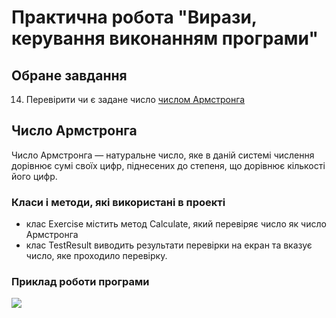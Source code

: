 # Практична робота "Вирази, керування виконанням програми"

## Обране завдання

14. Перевірити чи є задане число [числом Армстронга](https://uk.wikipedia.org/wiki/%D0%A7%D0%B8%D1%81%D0%BB%D0%B0_%D0%90%D1%80%D0%BC%D1%81%D1%82%D1%80%D0%BE%D0%BD%D0%B3%D0%B0)

## Число Армстронга
Число Армстронга — натуральне число, яке в даній системі числення дорівнює сумі своїх цифр, піднесених до степеня, що дорівнює кількості його цифр.

### Класи і методи, які використані в проекті
* клас Exercise містить метод Calculate, який перевіряє число як число Армстронга
* клас TestResult виводить результати перевірки на екран та вказує число, яке проходило перевірку.

### Приклад роботи програми
![](C:/Users/Tom/Pictures/Снимок.jpg)
